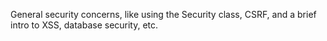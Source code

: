 General security concerns, like using the Security class, CSRF, and a brief intro to XSS, database security, etc.